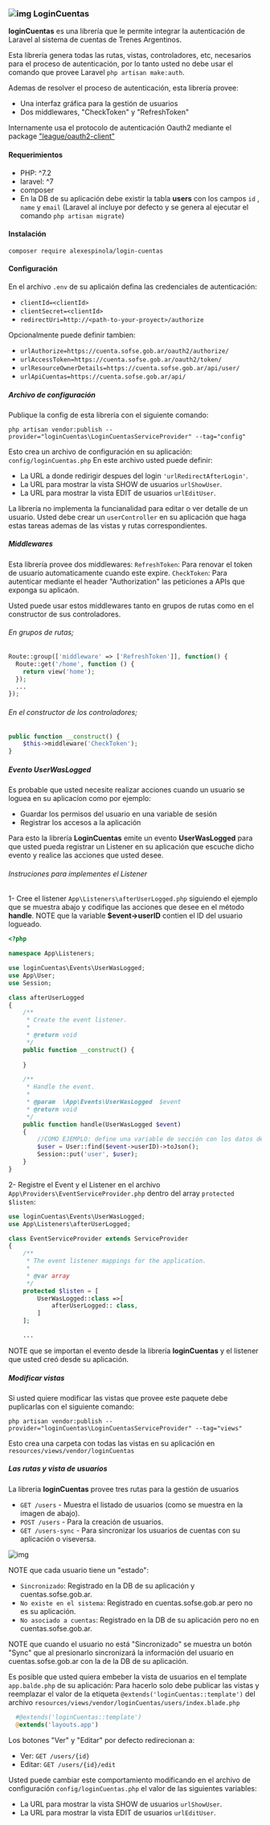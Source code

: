 ### ![img](img/logoTrenesArgentinos.png)   LoginCuentas 


<b>loginCuentas</b> es una librería que le permite integrar la autenticación de Laravel al sistema de cuentas de Trenes Argentinos.

Esta librería genera todas las rutas, vistas, controladores, etc, necesarios para el proceso de autenticación, por lo tanto usted no debe usar el comando que provee Laravel `php artisan make:auth`.

Ademas de resolver el proceso de autenticación, esta librería provee:
- Una interfaz gráfica para la gestión de usuarios
- Dos middlewares, "CheckToken" y "RefreshToken"  

Internamente usa el protocolo de autenticación Oauth2 mediante el package ["league/oauth2-client"](https://packagist.org/packages/league/oauth2-client) 

#### Requerimientos
- PHP: ^7.2
- laravel: ^7
- composer 
- En la DB de su aplicación debe existir la tabla <b>users</b> con los campos `id` , `name` y `email` (Laravel al incluye por defecto y se genera al ejecutar el comando `php artisan migrate`)

#### Instalación

`composer require alexespinola/login-cuentas`

#### Configuración

En el archivo  `.env` de su aplicaión defina las credenciales de autenticación:

- `clientId=<clientId>`
- `clientSecret=<clientId>` 
- `redirectUri=http://<path-to-your-proyect>/authorize`

Opcionalmente puede definir tambien:
- `urlAuthorize=https://cuenta.sofse.gob.ar/oauth2/authorize/`
- `urlAccessToken=https://cuenta.sofse.gob.ar/oauth2/token/`
- `urlResourceOwnerDetails=https://cuenta.sofse.gob.ar/api/user/`
- `urlApiCuentas=https://cuenta.sofse.gob.ar/api/`

##### Archivo de configuración
Publique la config de esta librería con el siguiente comando:

`php artisan vendor:publish --provider="loginCuentas\LoginCuentasServiceProvider" --tag="config"`

Esto crea un archivo de configuración en su aplicación: `config/loginCuentas.php`
En este archivo usted puede definir:
- La URL a donde redirigir despues del login `'urlRedirectAfterLogin'`.
- La URL para mostrar la vista SHOW de usuarios `urlShowUser`.
- La URL para mostrar la vista EDIT de usuarios `urlEditUser`.

La librería no implementa la funcianalidad para editar o ver detalle de un usuario. Usted debe crear un `userController` en su aplicación que haga estas tareas ademas de las vistas y rutas correspondientes.

##### Middlewares
Esta librería provee dos middlewares:
 `RefreshToken`: Para renovar el token de usuario automaticamente cuando este expire.
 `CheckToken`: Para autenticar mediante el header "Authorization" las peticiones a APIs que exponga su aplicaón.

Usted puede usar estos middlewares tanto en grupos de rutas como en el constructor de sus controladores.

###### En grupos de rutas;
```php
Route::group(['middleware' => ['RefreshToken']], function() {
  Route::get('/home', function () {
    return view('home');
  });
  ...
});
```

###### En el constructor de los controladores;
```php
public function __construct() {
    $this->middleware('CheckToken');
}
```

##### Evento UserWasLogged 
Es probable que usted necesite realizar acciones cuando un usuario se loguea en su aplicacíon como por ejemplo:
  - Guardar los permisos del usuario en una variable de sesión
  - Registrar los accesos a la aplicación

Para esto la librería <b>LoginCuentas</b> emite un evento <b>UserWasLogged</b> para que usted pueda registrar un Listener en su aplicación que escuche dicho evento y realice las acciones que usted desee. 

###### Instruciones para implementes el Listener

1- Cree el listener  `App\Listeners\afterUserLogged.php` siguiendo el ejemplo que se muestra abajo  y codifique las acciones que desee en el método <b>handle</b>. 
NOTE que la variable <b>$event->userID</b> contien el ID del usuario logueado.

```php
<?php

namespace App\Listeners;

use loginCuentas\Events\UserWasLogged;
use App\User;
use Session;

class afterUserLogged
{
    /**
     * Create the event listener.
     *
     * @return void
     */
    public function __construct() {
      
    }

    /**
     * Handle the event.
     *
     * @param  \App\Events\UserWasLogged  $event
     * @return void
     */
    public function handle(UserWasLogged $event)
    {
        //COMO EJEMPLO: define una variable de sección con los datos del usuario
        $user = User::find($event->userID)->toJson();
        Session::put('user', $user);
    }
}
```

2- Registre el Event y el Listener en el archivo `App\Providers\EventServiceProvider.php` dentro del array `protected $listen`:

```php
use loginCuentas\Events\UserWasLogged;
use App\Listeners\afterUserLogged;

class EventServiceProvider extends ServiceProvider
{
    /**
     * The event listener mappings for the application.
     *
     * @var array
     */
    protected $listen = [
        UserWasLogged::class =>[
            afterUserLogged:: class,
        ]
    ];

    ...
```

NOTE que se importan el evento desde la librería <b>loginCuentas</b> y el listener que usted creó desde su aplicación. 

##### Modificar vistas
Si usted quiere modificar las vistas que provee este paquete debe puplicarlas con el siguiente comando: 

`php artisan vendor:publish --provider="loginCuentas\LoginCuentasServiceProvider" --tag="views"`

Esto crea una carpeta con todas las vistas en su aplicación en `resources/views/vendor/loginCuentas`

##### Las rutas y vista de usuarios
La libreria <b>loginCuentas</b> provee tres rutas para la gestión de usuarios
- `GET /users` - Muestra el listado de usuarios (como se muestra en la imagen de abajo).
- `POST /users` - Para la creación de usuarios.
- `GET /users-sync` - Para sincronizar los usuarios de cuentas con su aplicación o viseversa. 

![img](img/usersView.png)

NOTE que cada usuario tiene un "estado":
- `Sincronizado`: Registrado en la DB de su aplicación y cuentas.sofse.gob.ar.  
- `No existe en el sistema`: Registrado en cuentas.sofse.gob.ar pero no es su aplicación.  
- `No asociado a cuentas`: Registrado en la DB de su aplicación pero no en cuentas.sofse.gob.ar. 

NOTE que cuando el usuario no está "Sincronizado" se muestra un botón "Sync" que al presionarlo sincronizará la información del usuario en cuentas.sofse.gob.ar con la de la DB de su aplicación.

Es posible que usted quiera embeber la vista de usuarios en el template `app.balde.php` de su aplicación: Para hacerlo solo debe publicar las vistas y reemplazar el valor de la etiqueta `@extends('loginCuentas::template')` del archivo `resources/views/vendor/loginCuentas/users/index.blade.php`

```php
  #@extends('loginCuentas::template')
  @extends('layouts.app')
```

Los botones "Ver" y "Editar" por defecto redirecionan a:
- Ver: `GET /users/{id}`
- Editar: `GET /users/{id}/edit` 

Usted puede cambiar este comportamiento modificando en el archivo de configuración `config/loginCuentas.php` el valor de las siguientes variables: 
- La URL para mostrar la vista SHOW de usuarios `urlShowUser`.
- La URL para mostrar la vista EDIT de usuarios `urlEditUser`.
